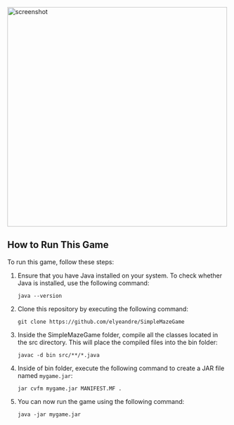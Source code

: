 
<p align="left">
<img  alt="screenshot" width="500" src="https://github.com/elyeandre/SimpleMazeGame/blob/11fed763cf14c6d31fc77fc247dad53cc2e90a73/screenshot.png">
</p>

## How to Run This Game

To run this game, follow these steps:


1. Ensure that you have Java installed on your system. To check whether Java is installed, use the following command:

    ```
    java --version
    ```
    
2. Clone this repository by executing the following command:

    ```
    git clone https://github.com/elyeandre/SimpleMazeGame 
    ```

3. Inside the SimpleMazeGame folder, compile all the classes located in the src directory. This will place the compiled files into the bin folder:

    ```
    javac -d bin src/**/*.java
    ```

4. Inside of bin folder, execute the following command to create a JAR file named `mygame.jar`:

    ```
    jar cvfm mygame.jar MANIFEST.MF .
    ```

5. You can now run the game using the following command:

    ```
    java -jar mygame.jar
    ```


